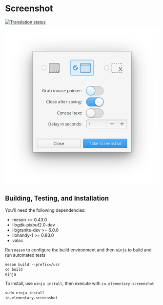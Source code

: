 # Screenshot
[![Translation status](https://l10n.elementary.io/widgets/screenshot/-/svg-badge.svg)](https://l10n.elementary.io/engage/screenshot/?utm_source=widget)

![Screenshot](data/screenshot.png?raw=true)

## Building, Testing, and Installation

You'll need the following dependencies:

* meson >= 0.43.0
* libgdk-pixbuf2.0-dev
* libgranite-dev >= 6.0.0
* libhandy-1 >= 0.83.0
* valac

Run `meson` to configure the build environment and then `ninja` to build and run automated tests

    meson build --prefix=/usr
    cd build
    ninja

To install, use `ninja install`, then execute with `io.elementary.screenshot`

    sudo ninja install
    io.elementary.screenshot
